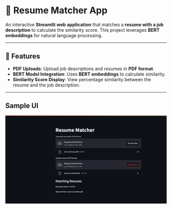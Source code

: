 # 📑 Resume Matcher App  
An interactive **Streamlit web application** that matches a **resume with a job description** to calculate the similarity score. This project leverages **BERT embeddings** for natural language processing.

---

## 🎯 Features  
- **PDF Uploads**: Upload job descriptions and resumes in **PDF format**.
- **BERT Model Integration**: Uses **BERT embeddings** to calculate similarity.
- **Similarity Score Display**: View percentage similarity between the resume and the job description.

---
 
 ## Sample UI
 ![alt text](https://github.com/prakyath21/Resume-Job-Description-Matching/blob/main/image/resume_matcher.png?raw=true)
